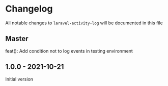 # Changelog

All notable changes to `laravel-activity-log` will be documented in this file

## Master

feat(): Add condition not to log events in testing environment

## 1.0.0 - 2021-10-21

Initial version
